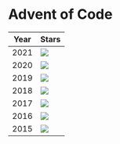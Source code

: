 # Advent of Code 

| Year | Stars |
| ---- | ----- |
| 2021 | ![](https://img.shields.io/badge/stars%20⭐-28-yellow?2021) |
| 2020 | ![](https://img.shields.io/badge/stars%20⭐-50-yellow?2020) |
| 2019 | ![](https://img.shields.io/badge/stars%20⭐-35-yellow?2019) |
| 2018 | ![](https://img.shields.io/badge/stars%20⭐-0-yellow?2018) |
| 2017 | ![](https://img.shields.io/badge/stars%20⭐-0-yellow?2017) |
| 2016 | ![](https://img.shields.io/badge/stars%20⭐-0-yellow?2016) |
| 2015 | ![](https://img.shields.io/badge/stars%20⭐-40-yellow?2015) |
